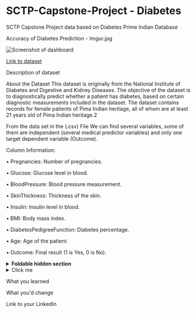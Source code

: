 # SCTP-Capstone-Project - Diabetes

SCTP Capstone Project data based on Diabetes Prime Indian Database

Accuracy of Diabetes Prediction - Imgur.jpg

![Screenshot of dashboard](https://imgur.com/H7lfPNi.jpeg)


[Link to dataset](https://drive.google.com/file/d/15QF7pSUJkCzldLHn4pDC1zfpmf4m6mSW/view?usp=sharing)

Description of dataset

About the Dataset
This dataset is originally from the National Institute of Diabetes and Digestive and Kidney Diseases. The objective of the dataset is to diagnostically predict whether a patient has diabetes, based on certain diagnostic measurements included in the dataset. The dataset contains records for female patients of Pima Indian heritage, all of whom are at least 21 years old  of Pima Indian heritage.2

From the data set in the (.csv) File We can find several variables, some of them are independent (several medical predictor variables) and only one target dependent variable (Outcome).

Column Information:

•	Pregnancies: Number of pregnancies.

•	Glucose: Glucose level in blood.

•	BloodPressure: Blood pressure measurement.

•	SkinThickness: Thickness of the skin.

•	Insulin: Insulin level in blood.

•	BMI: Body mass index.

•	DiabetesPedigreeFunction: Diabetes percentage.

•	Age: Age of the patient.

•	Outcome: Final result (1 is Yes, 0 is No).


<details>
<summary><b>Foldable hidden section</b></summary>

Any folded content here. It requires an empty line just above it!

</details>


<details>
  <summary>Click me</summary>
  
  ### Heading
  1. Foo
  2. Bar
     * Baz
     * Qux

  ### Some Javascript
  
js
  function logSomething(something) {
    console.log('Something', something);
  }
  
</details>

What you learned

What you'd change

Link to your LinkedIn
